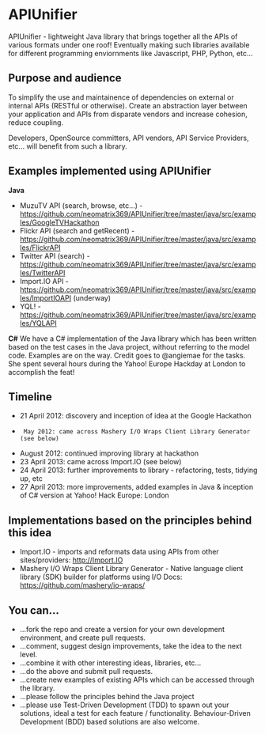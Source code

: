 APIUnifier
==========

APIUnifier - lightweight Java library that brings together all the APIs of various formats under one roof! Eventually making such libraries available for different programming enviornments like Javascript, PHP, Python, etc...

Purpose and audience
--------------------
To simplify the use and maintainence of dependencies on external or internal APIs (RESTful or otherwise). Create an abstraction layer between your application and APIs from disparate vendors and increase cohesion, reduce coupling.

Developers, OpenSource committers, API vendors, API Service Providers, etc... will benefit from such a library.

Examples implemented using APIUnifier
-------------------------------------
<b>Java</b>
- MuzuTV API (search, browse, etc...) - https://github.com/neomatrix369/APIUnifier/tree/master/java/src/examples/GoogleTVHackathon
- Flickr API (search and getRecent) - https://github.com/neomatrix369/APIUnifier/tree/master/java/src/examples/FlickrAPI
- Twitter API (search) - https://github.com/neomatrix369/APIUnifier/tree/master/java/src/examples/TwitterAPI
- Import.IO API - https://github.com/neomatrix369/APIUnifier/tree/master/java/src/examples/ImportIOAPI (underway)
- YQL! - https://github.com/neomatrix369/APIUnifier/tree/master/java/src/examples/YQLAPI

<b>C#</b>
We have a C# implementation of the Java library which has been written based on the test cases in the Java project, without referring to the model code. Examples are on the way. Credit goes to @angiemae for the tasks. 
She spent several hours during the Yahoo! Europe Hackday at London to accomplish the feat!

Timeline
--------
* 21 April 2012: discovery and inception of idea at the Google Hackathon
*      May 2012: came across Mashery I/O Wraps Client Library Generator (see below)
*   August 2012: continued improving library at hackathon
* 23 April 2013: came across Import.IO (see below)
* 24 April 2013: further improvements to library - refactoring, tests, tidying up, etc
* 27 April 2013: more improvements, added examples in Java & inception of C# version at Yahoo! Hack Europe: London

Implementations based on the principles behind this idea
--------------------------------------------------------
* Import.IO - imports and reformats data using APIs from other sites/providers: http://Import.IO 
* Mashery I/O Wraps Client Library Generator - 
Native language client library (SDK) builder for platforms using I/O Docs: https://github.com/mashery/io-wraps/

You can...
----------
- ...fork the repo and create a version for your own development environment, and create pull requests.
- ...comment, suggest design improvements, take the idea to the next level. 
- ...combine it with other interesting ideas, libraries, etc...
- ...do the above and submit pull requests.
- ...create new examples of existing APIs which can be accessed through the library.
- ...please follow the principles behind the Java project
- ...please use Test-Driven Development (TDD) to spawn out your solutions, ideal a test for each feature / functionality. Behaviour-Driven Development (BDD) based solutions are also welcome.
